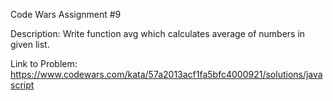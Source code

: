 Code Wars Assignment #9

Description: Write function avg which calculates average of numbers in given list.

Link to Problem: https://www.codewars.com/kata/57a2013acf1fa5bfc4000921/solutions/javascript 
